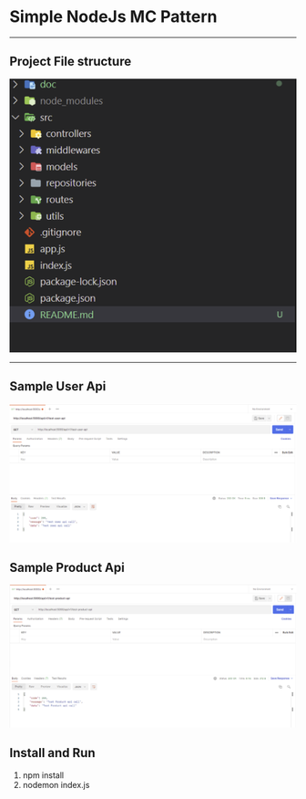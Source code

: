 # Simple NodeJs MC Pattern

---

## Project File structure

![This is a alt text.](/doc/Screenshot_23.png)

---

## Sample User Api

![This is a alt text.](/doc/Screenshot_3.png)

## Sample Product Api

![This is a alt text.](/doc/Screenshot_4.png)

## Install and Run

1. npm install
2. nodemon index.js
